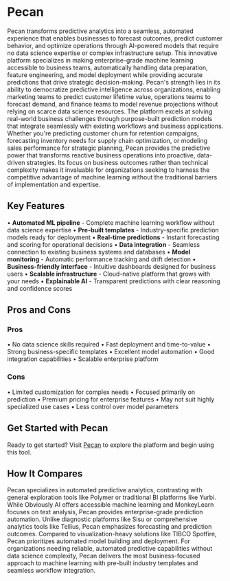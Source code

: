 # Pecan

Pecan transforms predictive analytics into a seamless, automated experience that enables businesses to forecast outcomes, predict customer behavior, and optimize operations through AI-powered models that require no data science expertise or complex infrastructure setup. This innovative platform specializes in making enterprise-grade machine learning accessible to business teams, automatically handling data preparation, feature engineering, and model deployment while providing accurate predictions that drive strategic decision-making. Pecan's strength lies in its ability to democratize predictive intelligence across organizations, enabling marketing teams to predict customer lifetime value, operations teams to forecast demand, and finance teams to model revenue projections without relying on scarce data science resources. The platform excels at solving real-world business challenges through purpose-built prediction models that integrate seamlessly with existing workflows and business applications. Whether you're predicting customer churn for retention campaigns, forecasting inventory needs for supply chain optimization, or modeling sales performance for strategic planning, Pecan provides the predictive power that transforms reactive business operations into proactive, data-driven strategies. Its focus on business outcomes rather than technical complexity makes it invaluable for organizations seeking to harness the competitive advantage of machine learning without the traditional barriers of implementation and expertise.

## Key Features

• **Automated ML pipeline** - Complete machine learning workflow without data science expertise
• **Pre-built templates** - Industry-specific prediction models ready for deployment
• **Real-time predictions** - Instant forecasting and scoring for operational decisions
• **Data integration** - Seamless connection to existing business systems and databases
• **Model monitoring** - Automatic performance tracking and drift detection
• **Business-friendly interface** - Intuitive dashboards designed for business users
• **Scalable infrastructure** - Cloud-native platform that grows with your needs
• **Explainable AI** - Transparent predictions with clear reasoning and confidence scores

## Pros and Cons

### Pros
• No data science skills required
• Fast deployment and time-to-value
• Strong business-specific templates
• Excellent model automation
• Good integration capabilities
• Scalable enterprise platform

### Cons
• Limited customization for complex needs
• Focused primarily on prediction
• Premium pricing for enterprise features
• May not suit highly specialized use cases
• Less control over model parameters

## Get Started with Pecan

Ready to get started? Visit [Pecan](https://www.pecan.ai) to explore the platform and begin using this tool.

## How It Compares

Pecan specializes in automated predictive analytics, contrasting with general exploration tools like Polymer or traditional BI platforms like Yurbi. While Obviously AI offers accessible machine learning and MonkeyLearn focuses on text analysis, Pecan provides enterprise-grade prediction automation. Unlike diagnostic platforms like Sisu or comprehensive analytics tools like Tellius, Pecan emphasizes forecasting and prediction outcomes. Compared to visualization-heavy solutions like TIBCO Spotfire, Pecan prioritizes automated model building and deployment. For organizations needing reliable, automated predictive capabilities without data science complexity, Pecan delivers the most business-focused approach to machine learning with pre-built industry templates and seamless workflow integration.